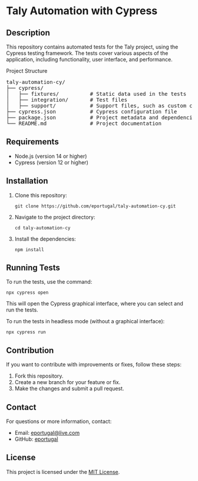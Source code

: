 <h1>Taly Automation with Cypress</h1>

<h2>Description</h2>
<p>This repository contains automated tests for the Taly project, using the Cypress testing framework. The tests cover various aspects of the application, including functionality, user interface, and performance.</p>
Project Structure
<pre>
taly-automation-cy/
├── cypress/
│   ├── fixtures/          # Static data used in the tests
│   ├── integration/       # Test files
│   ├── support/           # Support files, such as custom commands
├── cypress.json           # Cypress configuration file
├── package.json           # Project metadata and dependencies
└── README.md              # Project documentation
</pre>
<h2>Requirements</h2>
<ul>
  <li>Node.js (version 14 or higher)</li>
  <li>Cypress (version 12 or higher)</li>
</ul>
<h2>Installation</h2>
<ol>
  <li>Clone this repository:
    <pre><code>git clone https://github.com/eportugal/taly-automation-cy.git</code></pre>
  </li>
  <li>Navigate to the project directory:
    <pre><code>cd taly-automation-cy</code></pre>
  </li>
  <li>Install the dependencies:
    <pre><code>npm install</code></pre>
  </li>
</ol>
<h2>Running Tests</h2>
<p>To run the tests, use the command:</p>
<pre><code>npx cypress open</code></pre>
<p>This will open the Cypress graphical interface, where you can select and run the tests.</p>
<p>To run the tests in headless mode (without a graphical interface):</p>
<pre><code>npx cypress run</code></pre>
<h2>Contribution</h2>
<p>If you want to contribute with improvements or fixes, follow these steps:</p>
<ol>
  <li>Fork this repository.</li>
  <li>Create a new branch for your feature or fix.</li>
  <li>Make the changes and submit a pull request.</li>
</ol>
<h2>Contact</h2>
<p>For questions or more information, contact:</p>
<ul>
  <li>Email: <a href="mailto:eportugal@live.com">eportugal@live.com</a></li>
  <li>GitHub: <a href="https://github.com/eportugal">eportugal</a></li>
</ul>
<h2>License</h2>
<p>This project is licensed under the <a href="LICENSE">MIT License</a>.</p>
